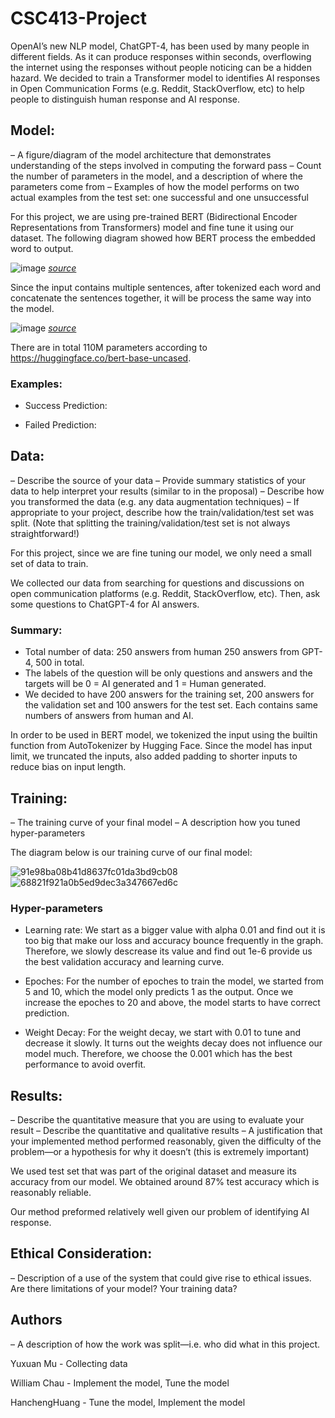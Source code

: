# CSC413-Project

OpenAI’s new NLP model, ChatGPT-4, has been used by many people in different fields. As it can produce responses within seconds, overflowing the internet using the responses without people noticing can be a hidden hazard. We decided to train a Transformer model to identifies AI responses in Open Communication Forms (e.g. Reddit, StackOverflow, etc) to help people to distinguish human response and AI response.

## Model:
– A figure/diagram of the model architecture that demonstrates understanding of the steps involved in
computing the forward pass
– Count the number of parameters in the model, and a description of where the parameters come from
– Examples of how the model performs on two actual examples from the test set: one successful and one
unsuccessful

For this project, we are using pre-trained BERT (Bidirectional Encoder Representations from Transformers) model and fine tune it using our dataset.
The following diagram showed how BERT process the embedded word to output.

![image](https://user-images.githubusercontent.com/55767924/232256506-2d9fb234-d826-4da2-a1b1-f3cc22014895.png)
*[source](https://arxiv.org/abs/1810.04805v1)*

Since the input contains multiple sentences, after tokenized each word and concatenate the sentences together, it will be process the same way into the model.

![image](https://user-images.githubusercontent.com/55767924/232256586-6d069de1-8673-41e4-9949-f7308f799a60.png)
*[source](https://arxiv.org/abs/1810.04805v1)*

There are in total 110M parameters according to https://huggingface.co/bert-base-uncased.

### Examples:

 - Success Prediction:

 - Failed Prediction:


## Data:
– Describe the source of your data
– Provide summary statistics of your data to help interpret your results (similar to in the proposal)
– Describe how you transformed the data (e.g. any data augmentation techniques)
– If appropriate to your project, describe how the train/validation/test set was split. (Note that splitting
the training/validation/test set is not always straightforward!)

For this project, since we are fine tuning our model, we only need a small set of data to train.

We collected our data from searching for questions and discussions on open communication platforms (e.g. Reddit, StackOverflow, etc). Then, ask some questions to ChatGPT-4 for AI answers.

### Summary:
- Total number of data: 250 answers from human 250 answers from GPT-4, 500 in total.
- The labels of  the question will  be only  questions and answers and the targets will be 0 = AI generated and 1 = Human generated.
- We decided to have 200 answers for the training set, 200 answers for the validation set and 100 answers for the test set. Each contains same numbers of answers from human and AI. 

In order to be used in BERT model, we tokenized the input using the builtin function from AutoTokenizer by Hugging Face. Since the model has input limit, we truncated the inputs, also added padding to shorter inputs to reduce bias on input length.


## Training:
– The training curve of your final model
– A description how you tuned hyper-parameters

The diagram below is our training curve of our final model:

![91e98ba08b41d8637fc01da3bd9cb08](https://user-images.githubusercontent.com/83336699/232581044-9b0f014f-8680-4abf-a617-8815dbbe1df7.png)
![68821f921a0b5ed9dec3a347667ed6c](https://user-images.githubusercontent.com/83336699/232581062-5a4fb286-8236-4d60-8aed-de90cf46fb6e.png)


### Hyper-parameters

- Learning rate: 
We start as a bigger value with alpha 0.01 and find out it is too big that make our loss and accuracy bounce frequently in the graph. Therefore, we slowly descrease its value and find out 1e-6 provide us the best validation accuracy and learning curve.

- Epoches:
For the number of epoches to train the model, we started from 5 and 10, which the model only predicts 1 as the output. Once we increase the epoches to 20 and above, the model starts to have correct prediction.

- Weight Decay:
For the weight decay, we start with 0.01 to tune and decrease it slowly. It turns out the weights decay does not influence our model much. Therefore, we choose the 0.001 which has the best performance to avoid overfit. 

## Results:
– Describe the quantitative measure that you are using to evaluate your result
– Describe the quantitative and qualitative results
– A justification that your implemented method performed reasonably, given the difficulty of the problem—or
a hypothesis for why it doesn’t (this is extremely important)

We used test set that was part of the original dataset and measure its accuracy from our model.
We obtained around 87% test accuracy which is reasonably reliable.

Our method preformed relatively well given our problem of identifying AI response. 

## Ethical Consideration:
– Description of a use of the system that could give rise to ethical issues. Are there limitations of your
model? Your training data?



## Authors
– A description of how the work was split—i.e. who did what in this project.

Yuxuan Mu - Collecting data

William Chau - Implement the model, Tune the model

HanchengHuang - Tune the model, Implement the model

